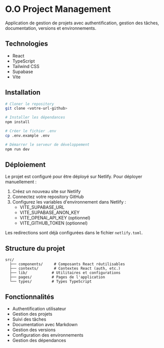 # O.O Project Management

Application de gestion de projets avec authentification, gestion des tâches, documentation, versions et environnements.

## Technologies

- React
- TypeScript
- Tailwind CSS
- Supabase
- Vite

## Installation

```bash
# Cloner le repository
git clone <votre-url-github>

# Installer les dépendances
npm install

# Créer le fichier .env
cp .env.example .env

# Démarrer le serveur de développement
npm run dev
```

## Déploiement

Le projet est configuré pour être déployé sur Netlify. Pour déployer manuellement :

1. Créez un nouveau site sur Netlify
2. Connectez votre repository GitHub
3. Configurez les variables d'environnement dans Netlify :
   - VITE_SUPABASE_URL
   - VITE_SUPABASE_ANON_KEY
   - VITE_OPENAI_API_KEY (optionnel)
   - VITE_GITHUB_TOKEN (optionnel)

Les redirections sont déjà configurées dans le fichier `netlify.toml`.

## Structure du projet

```
src/
  ├── components/     # Composants React réutilisables
  ├── contexts/       # Contextes React (auth, etc.)
  ├── lib/           # Utilitaires et configurations
  ├── pages/         # Pages de l'application
  └── types/         # Types TypeScript
```

## Fonctionnalités

- Authentification utilisateur
- Gestion des projets
- Suivi des tâches
- Documentation avec Markdown
- Gestion des versions
- Configuration des environnements
- Gestion des dépendances